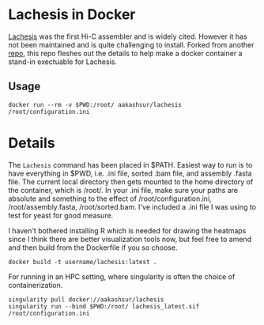 # Lachesis in Docker

[Lachesis](https://github.com/shendurelab/LACHESIS) was the first Hi-C assembler and is widely cited. However it has not been maintained and is quite challenging to install. Forked from another [repo](https://github.com/zitsen/docker-lachesis), this repo fleshes out the details to help make a docker container a stand-in exectuable for Lachesis. 


## Usage

```
docker run --rm -v $PWD:/root/ aakashsur/lachesis /root/configuration.ini
```

# Details

The `Lachesis` command has been placed in $PATH. Easiest way to run is to have everything in $PWD, i.e. .ini file, sorted .bam file, and assembly .fasta file. The current local directory then gets mounted to the home directory of the container, which is /root/. In your .ini file, make sure your paths are absolute and something to the effect of /root/configuration.ini, /root/assembly.fasta, /root/sorted.bam. I've included a .ini file I was using to test for yeast for good measure.

I haven't bothered installing R which is needed for drawing the heatmaps since I think there are better visualization tools now, but feel free to amend and then build from the Dockerfile if you so choose.

```
docker build -t username/lachesis:latest .
```

For running in an HPC setting, where singularity is often the choice of containerization. 

```
singularity pull docker://aakashsur/lachesis
singularity run --bind $PWD:/root/ lachesis_latest.sif /root/configuration.ini
```
